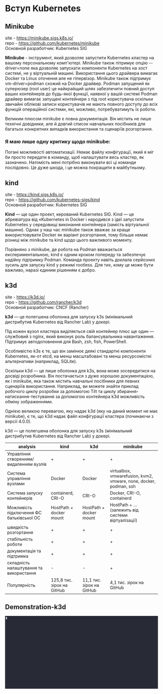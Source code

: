 # **Вступ Kubernetes**

## **Minikube**

site - https://minikube.sigs.k8s.io/  
repo - https://github.com/kubernetes/minikube  
Основной разработчик: Kubernetes SIG  

**Minikube** - інструмент, який дозволяє запустити Kubernetes кластер на вашому персональному комп'ютері.
Minikube також пітримує опцію --driver=none яка дозволяє запускати компоненти Kubernetes на хост системі, не у віртуальній машині. Використання цього драйвера вимагає Docker та Linux оточення але не гіпервізор.
Minikube також підтримує vm-driver=podman схожий на Docker драйвер. Podman запущений як суперюзер (root user) це найкрайщий шлях забезпечити повний доступ ваших контейнерів до будь-якої функції, наявної у вашій системі
Podman драйвер вимагає запущені контейнери з під root користувача оскільки звичайні облікові записи користувачів не мають повного доступу до всіх функцій операційної системи, які, можливо, потребуватимуть їх роботи.

Великим плюсом minikube є повна документація. Він містить не лише технічні довідники, але й довгий список навчальних посібників для багатьох конкретних випадків використання та сценаріїв розгортання.

### Я маю лише одну критику щодо minikube: 
Погані можливості автоматизації. Немає файлу конфігурації, який я міг би просто передати в команду, щоб налаштувати весь кластер, як зазначено. Натомість мені потрібно виконувати всі ці команди послідовно. Це дуже шкода, і це можна покращити в майбутньому.

## **kind**

site - https://kind.sigs.k8s.io/  
repo - https://github.com/kubernetes-sigs/kind  
Основной разработчик: Kubernetes SIG  

**Kind** — ще один проект, керований Kubernetes SIG. Kind — це абревіатура від «Kubernetes in Docker і народився з ідеї запустити Kubernetes у середовищі виконання контейнера (замість віртуальної машини). Однак у наш час minikube також вважає за краще використовувати Docker як варіант розгортання, тому більше немає різниці між minikube та kind щодо цього важливого моменту.

Порівняно з minikube, де робота на Podman вважається експериментальною, kind є одним кроком попереду та забезпечує надійну підтримку Podman. Команда проекту навіть доклала серйозних зусиль для запуску kind у режимі rootless. Для тих, кому це може бути важливо, наразі єдиним рішенням є добро.

## **k3d**

site - https://k3d.io/  
repo - https://github.com/rancher/k3d  
Основной разработчик: CNCF (Rancher)  

**k3d** — це полегшена оболонка для запуску k3s (мінімальний дистрибутив Kubernetes від Rancher Lab) у докері.

Під кожен вузол кластера виділяється свій контейнер плюс ще один — службовий з nginx, який виконує роль балансувальника навантаження. Підтримує автодоповнення для Bash, zsh, fish, PowerShell.

Особливістю k3s є те, що він замінює деякі стандартні компоненти Kubernetes, як-от etcd, на менш масштабовані та менш ресурсомісткі альтернативи (наприклад, SQLite). 

Оскільки k3d — це лише оболонка для k3s, вона може зосередитися на досвіді розробника. Він постачається з дуже хорошою документацією, як і minikube, яка також містить навчальні посібники для певних сценаріїв використання. Наприклад, ви можете знайти приклад робочого циклу розробки за допомогою Tilt та циклу збирання-натискання-тестування за допомогою контейнера k3d можливість обміну зображеннями.

Однією великою перевагою, яку надає k3d (яку на даний момент не має minikube), є те, що k3d надає файл конфігурації кластера (починаючи з версії 4.0.0). 

k3d — це полегшена оболонка для запуску k3s (мінімальний дистрибутив Kubernetes від Rancher Lab) у докері.


analysis | kind | k3d  | minikube
--- | --- | --- | ---
Управління створенням/видаленням вузлів | + | + | +
Система управління вузлами | Docker | Docker | virtualbox, vmwarefusion, kvm2, vmware, none, docker, podman, ssh
Система запуску контейнерів | containerd, CRI-O | CRI-O | Docker, CRI-O, containerd
Можливість підключення ФС батьківської ОС | HostPath + docker mount | HostPath + docker mount | HostPath + … (залежить від системи віртуалізації)
швидкість розгортання | + | + | +
стабільність роботи | + | + | +
документація та підтримка | + | + | +
складність налаштування та використання | - | - | +
Популярність | 125,8 тис. зірок на GitHub | 11,1 тис. зірок на GitHub | 4,1 тис. зірок на GitHub

## **Demonstration-k3d**

![color picker](./.img/demonstration-k3d.gif)


